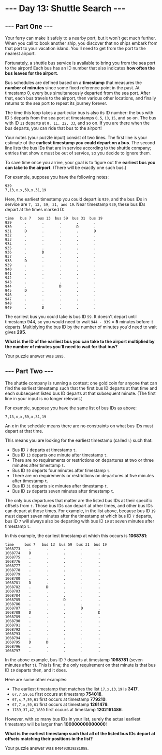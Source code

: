 # --- Day 13: Shuttle Search ---

## --- Part One ---

Your ferry can make it safely to a nearby port, but it won't
get much further. When you call to book another ship, you
discover that no ships embark from that port to your vacation
island. You'll need to get from the port to the nearest airport.

Fortunately, a shuttle bus service is available to bring you
from the sea port to the airport! Each bus has an ID number
that also indicates **how often the bus leaves for the airport**.

Bus schedules are defined based on a **timestamp** that measures
the **number of minutes** since some fixed reference point in
the past. At timestamp 0, every bus simultaneously departed
from the sea port. After that, each bus travels to the airport,
then various other locations, and finally returns to the sea
port to repeat its journey forever.

The time this loop takes a particular bus is also its ID number:
the bus with ID `5` departs from the sea port at timestamps
`0`, `5`, `10`, `15`, and so on. The bus with ID `11` departs
at `0, 11, 22, 33`, and so on. If you are there when the bus
departs, you can ride that bus to the airport!

Your notes (your puzzle input) consist of two lines. The first
line is your estimate of the **earliest timestamp you could depart on a bus**.
The second line lists the bus IDs that are in service according to
the shuttle company; entries that show x must be out of service,
so you decide to ignore them.

To save time once you arrive, your goal is to figure out the
**earliest bus you can take to the airport**. (There will be exactly
one such bus.)

For example, suppose you have the following notes:

```
939
7,13,x,x,59,x,31,19
```

Here, the earliest timestamp you could depart is `939`, and the bus
IDs in service are `7, 13, 59, 31, and 19`. Near timestamp `939`,
these bus IDs depart at the times marked D:

```
time   bus 7   bus 13  bus 59  bus 31  bus 19
929      .       .       .       .       .
930      .       .       .       D       .
931      D       .       .       .       D
932      .       .       .       .       .
933      .       .       .       .       .
934      .       .       .       .       .
935      .       .       .       .       .
936      .       D       .       .       .
937      .       .       .       .       .
938      D       .       .       .       .
939      .       .       .       .       .
940      .       .       .       .       .
941      .       .       .       .       .
942      .       .       .       .       .
943      .       .       .       .       .
944      .       .       D       .       .
945      D       .       .       .       .
946      .       .       .       .       .
947      .       .       .       .       .
948      .       .       .       .       .
949      .       D       .       .       .
```

The earliest bus you could take is bus ID `59`. It doesn't
depart until timestamp 944, so you would need to wait
`944 - 939` = **5** minutes before it departs. Multiplying
the bus ID by the number of minutes you'd need to wait gives **295**.

**What is the ID of the earliest bus you can take to the airport
multiplied by the number of minutes you'll need to wait for that bus?**

Your puzzle answer was `1895`.

## --- Part Two ---

The shuttle company is running a contest: one gold coin for anyone
that can find the earliest timestamp such that the first bus ID
departs at that time and each subsequent listed bus ID departs
at that subsequent minute. (The first line in your input is no
longer relevant.)

For example, suppose you have the same list of bus IDs as above:

```
7,13,x,x,59,x,31,19
```

An x in the schedule means there are no constraints on what bus
IDs must depart at that time.

This means you are looking for the earliest timestamp (called `t`)
such that:

+ Bus ID `7` departs at timestamp `t`.
+ Bus ID `13` departs one minute after timestamp `t`.
+ There are no requirements or restrictions on departures at two or three minutes after timestamp `t`.
+ Bus ID `59` departs four minutes after timestamp `t`.
+ There are no requirements or restrictions on departures at five minutes after timestamp `t`.
+ Bus ID `31` departs six minutes after timestamp `t`.
+ Bus ID `19` departs seven minutes after timestamp `t`.

The only bus departures that matter are the listed bus IDs at their
specific offsets from `t`. Those bus IDs can depart at other times,
and other bus IDs can depart at those times. For example, in the list above,
because bus ID `19` must depart seven minutes after the timestamp at
which bus ID `7` departs, bus ID `7` will always also be departing
with bus ID `19` at seven minutes after timestamp `t`.

In this example, the earliest timestamp at which this occurs is **1068781**:

```
time     bus 7   bus 13  bus 59  bus 31  bus 19
1068773    .       .       .       .       .
1068774    D       .       .       .       .
1068775    .       .       .       .       .
1068776    .       .       .       .       .
1068777    .       .       .       .       .
1068778    .       .       .       .       .
1068779    .       .       .       .       .
1068780    .       .       .       .       .
1068781    D       .       .       .       .
1068782    .       D       .       .       .
1068783    .       .       .       .       .
1068784    .       .       .       .       .
1068785    .       .       D       .       .
1068786    .       .       .       .       .
1068787    .       .       .       D       .
1068788    D       .       .       .       D
1068789    .       .       .       .       .
1068790    .       .       .       .       .
1068791    .       .       .       .       .
1068792    .       .       .       .       .
1068793    .       .       .       .       .
1068794    .       .       .       .       .
1068795    D       D       .       .       .
1068796    .       .       .       .       .
1068797    .       .       .       .       .
```

In the above example, bus ID `7` departs at timestamp **1068781** (seven
minutes after `t`). This is fine; the only requirement on that minute
is that bus ID `19` departs then, and it does.

Here are some other examples:

+ The earliest timestamp that matches the list `17,x,13,19` is **3417**.
+ `67,7,59,61` first occurs at timestamp **754018**.
+ `67,x,7,59,61` first occurs at timestamp **779210**.
+ `67,7,x,59,61` first occurs at timestamp **1261476**.
+ `1789,37,47,1889` first occurs at timestamp **1202161486**.

However, with so many bus IDs in your list, surely the actual
earliest timestamp will be larger than **100000000000000**!

**What is the earliest timestamp such that all of the listed bus
IDs depart at offsets matching their positions in the list?**

Your puzzle answer was `840493039281088`.
